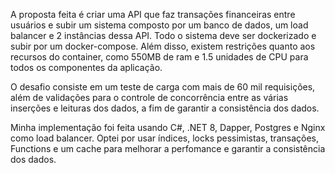 A proposta feita é criar uma API que faz transações financeiras entre usuários e subir um sistema composto por um banco de dados, um load balancer e 2 instâncias dessa API. Todo o sistema deve ser dockerizado e subir por um docker-compose. Além disso, existem restrições quanto aos recursos do container, como 550MB de ram e 1.5 unidades de CPU para todos os componentes da aplicação.



O desafio consiste em um teste de carga com mais de 60 mil requisições, além de validações para o controle de concorrência entre as várias inserções e leituras dos dados, a fim de garantir a consistência dos dados.



Minha implementação foi feita usando C#, .NET 8, Dapper, Postgres e Nginx como load balancer. Optei por usar índices, locks pessimistas, transações, Functions e um cache para melhorar a perfomance e garantir a consistência dos dados.
